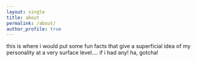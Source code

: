 ```yaml
---
layout: single
title: about
permalink: /about/
author_profile: true
---
```


this is where i would put some fun facts that give a superficial idea of my personality at a very surface level.... if i had any! ha, gotcha!
